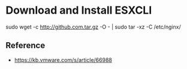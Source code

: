 # Download and Install ESXCLI
sudo wget -c http://github.com.tar.gz -O - | sudo tar -xz -C /etc/nginx/




## Reference
- https://kb.vmware.com/s/article/66988
